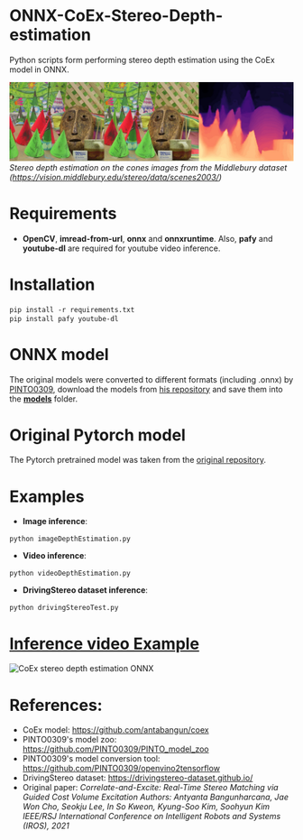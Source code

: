 # ONNX-CoEx-Stereo-Depth-estimation
Python scripts form performing stereo depth estimation using the CoEx model in ONNX.

![CoEx stereo depth estimation ONNX](https://github.com/ibaiGorordo/ONNX-CoEx-Stereo-Depth-estimation/blob/main/doc/img/out.jpg)
*Stereo depth estimation on the cones images from the Middlebury dataset (https://vision.middlebury.edu/stereo/data/scenes2003/)*

# Requirements

 * **OpenCV**, **imread-from-url**, **onnx** and **onnxruntime**. Also, **pafy** and **youtube-dl** are required for youtube video inference. 
 
# Installation
```
pip install -r requirements.txt
pip install pafy youtube-dl
```

# ONNX model
The original models were converted to different formats (including .onnx) by [PINTO0309](https://github.com/PINTO0309), download the models from [his repository](https://github.com/PINTO0309/PINTO_model_zoo/tree/main/135_CoEx) and save them into the **[models](https://github.com/ibaiGorordo/ONNX-CoEx-Stereo-Depth-estimation/tree/main/models)** folder. 

# Original Pytorch model
The Pytorch pretrained model was taken from the [original repository](https://github.com/antabangun/coex).
 
# Examples

 * **Image inference**:
 
 ```
 python imageDepthEstimation.py 
 ```
 
  * **Video inference**:
 
 ```
 python videoDepthEstimation.py
 ```
 
 * **DrivingStereo dataset inference**:
 
 ```
 python drivingStereoTest.py
 ```
 
# [Inference video Example](https://youtu.be/q1IfuHp0HR4) 
 ![CoEx stereo depth estimation ONNX](https://github.com/ibaiGorordo/ONNX-CoEx-Stereo-Depth-estimation/blob/main/doc/img/onnxCoExDepthEstimation.gif)

# References:
* CoEx model: https://github.com/antabangun/coex
* PINTO0309's model zoo: https://github.com/PINTO0309/PINTO_model_zoo
* PINTO0309's model conversion tool: https://github.com/PINTO0309/openvino2tensorflow
* DrivingStereo dataset: https://drivingstereo-dataset.github.io/
* Original paper: 
*Correlate-and-Excite: Real-Time Stereo Matching via Guided Cost Volume Excitation
Authors: Antyanta Bangunharcana, Jae Won Cho, Seokju Lee, In So Kweon, Kyung-Soo Kim, Soohyun Kim
IEEE/RSJ International Conference on Intelligent Robots and Systems (IROS), 2021*
 


